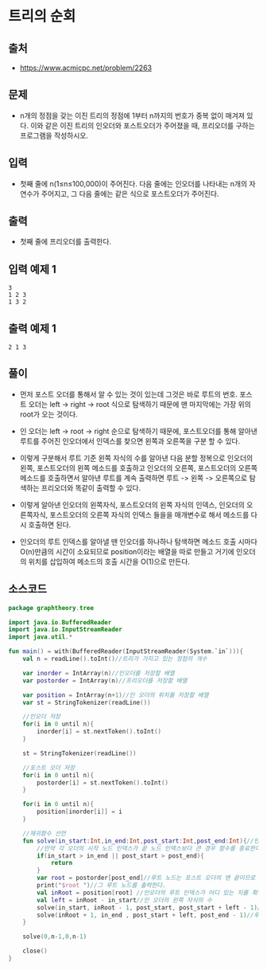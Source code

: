 # 트리의 순회

## 출처

* https://www.acmicpc.net/problem/2263

## 문제

* n개의 정점을 갖는 이진 트리의 정점에 1부터 n까지의 번호가 중복 없이 매겨져 있다. 이와 같은 이진 트리의 인오더와 포스트오더가 주어졌을 때, 프리오더를 구하는 프로그램을 작성하시오.

## 입력

* 첫째 줄에 n(1≤n≤100,000)이 주어진다. 다음 줄에는 인오더를 나타내는 n개의 자연수가 주어지고, 그 다음 줄에는 같은 식으로 포스트오더가 주어진다.

## 출력

* 첫째 줄에 프리오더를 출력한다.

## 입력 예제 1

```
3
1 2 3
1 3 2
```

## 출력 예제 1

```
2 1 3
```

## 풀이

* 먼저 포스트 오더를 통해서 알 수 있는 것이 있는데 그것은 바로 루트의 번호. 포스트 오더는 left -> right -> root 식으로 탐색하기 때문에 맨 마지막에는 가장 위의 root가 오는 것이다.

* 인 오더는 left -> root -> right 순으로 탐색하기 때문에, 포스트오더를 통해 알아낸 루트를 주어진 인오더에서 인덱스를 찾으면 왼쪽과 오른쪽을 구분 할 수 있다.

* 이렇게 구분해서 루트 기준 왼쪽 자식의 수를 알아낸 다음 분할 정복으로 인오더의 왼쪽, 포스트오더의 왼쪽 메소드를 호출하고 인오더의 오른쪽, 포스트오더의 오른쪽 메소드를 호출하면서 알아낸 루트를 계속 출력하면 루트 -> 왼쪽 -> 오른쪽으로 탐색하는 프리오더와 똑같이 출력할 수 있다.

* 이렇게 알아낸 인오더의 왼쪽자식, 포스트오더의 왼쪽 자식의 인덱스,  인오더의 오른쪽자식, 포스트오더의 오른쪽 자식의 인덱스 들을을 매개변수로 해서 메소드를 다시 호출하면 된다.

* 인오더의 루트 인덱스를 알아낼 땐 인오더를 하나하나 탐색하면 메소드 호출 시마다 O(n)만큼의 시간이 소요되므로 position이라는 배열을 따로 만들고 거기에 인오더의 위치를 삽입하여 메소드의 호출 시간을 O(1)으로 만든다.

## 소스코드

```kotlin
package graphtheory.tree

import java.io.BufferedReader
import java.io.InputStreamReader
import java.util.*

fun main() = with(BufferedReader(InputStreamReader(System.`in`))){
    val n = readLine().toInt()//트리가 가지고 있는 정점의 개수

    var inorder = IntArray(n)//인오더를 저장할 배열
    var postorder = IntArray(n)//프리오더를 저장할 배열

    var position = IntArray(n+1)//인 오더의 위치를 저장할 배열
    var st = StringTokenizer(readLine())

    //인오더 저장
    for(i in 0 until n){
        inorder[i] = st.nextToken().toInt()
    }

    st = StringTokenizer(readLine())

    //포스트 오더 저장
    for(i in 0 until n){
        postorder[i] = st.nextToken().toInt()
    }

    for(i in 0 until n){
        position[inorder[i]] = i
    }

    //재귀함수 선언
    fun solve(in_start:Int,in_end:Int,post_start:Int,post_end:Int){//인오더의 시작과 끝 노드, 포스트 오더의 시작과 끝을 인자로 받는다.
        //만약 각 오더의 시작 노드 인덱스가 끝 노드 인덱스보다 큰 경우 함수를 종료한다.
        if(in_start > in_end || post_start > post_end){
            return
        }
        var root = postorder[post_end]//루트 노드는 포스트 오더의 맨 끝이므로 root 노드로 저장한다.
        print("$root ")//그 루트 노드를 출력한다.
        val inRoot = position[root] //인오더의 루트 인덱스가 어디 있는 지를 확인하고
        val left = inRoot - in_start//인 오더의 왼쪽 자식의 수
        solve(in_start, inRoot - 1, post_start, post_start + left - 1)//루트 노드 기준으로 인오더와 포스트 오더의 왼쪽에 대하여 탐색 시작
        solve(inRoot + 1, in_end , post_start + left, post_end - 1)//루트 노드 기준으로 인오더와 포스트 오더의 오른쪽에 대하여 탐색 시작
    }

    solve(0,n-1,0,n-1)

    close()
}
```
